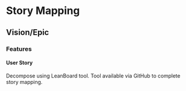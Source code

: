 # Story Mapping
## Vision/Epic
### Features
#### User Story

Decompose using LeanBoard tool. Tool available via GitHub to complete story mapping.